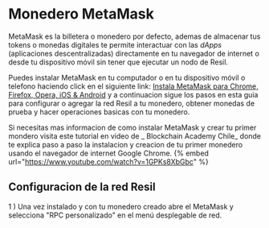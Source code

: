 # Monedero MetaMask

MetaMask es la billetera o monedero por defecto, ademas de almacenar tus tokens o monedas digitales te permite interactuar con las _dApps_ (aplicaciones descentralizadas) directamente en tu navegador de internet o desde tu dispositivo móvil sin tener que ejecutar un nodo de Resil.

Puedes instalar MetaMask en tu computador o en tu dispositivo móvil o telefono haciendo click en el siguiente link: [Instala MetaMask para Chrome, Firefox, Opera, iOS & Android](https://metamask.io/download.html) y a continuacion sigue los pasos en esta guia para configurar o agregar la red Resil a tu monedero, obtener monedas de prueba y hacer operaciones basicas con tu monedero.

Si necesitas mas informacion de como instalar MetaMask y crear tu primer mondero visita este tutorial en video de _ Blockchain Academy Chile_ donde te explica paso a paso la instalacion y creacion de tu primer monedero usando el navegador de internet Google Chrome.
{% embed url="https://www.youtube.com/watch?v=1GPKs8XbGbc" %}

## Configuracion de la red Resil 

1 \) Una vez instalado y con tu monedero creado abre el MetaMask y selecciona "RPC personalizado" en el menú desplegable de red.

